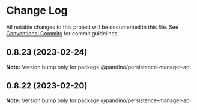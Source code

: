 # Change Log

All notable changes to this project will be documented in this file.
See [Conventional Commits](https://conventionalcommits.org) for commit guidelines.

## 0.8.23 (2023-02-24)

**Note:** Version bump only for package @pandino/persistence-manager-api

## 0.8.22 (2023-02-20)

**Note:** Version bump only for package @pandino/persistence-manager-api
